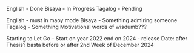 English - Done
Bisaya - In Progress
Tagalog - Pending


English - must in maoy mode
Bisaya - Something admiring someone
Tagalog - Something Motivational words of wisdumb???


Starting to Let Go - Start on year 2022 end on 2024 - release Date: after Thesis? basta before or after 2nd Week of December 2024

